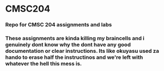 # CMSC204
### Repo for CMSC 204 assignments and labs
### These assignments are kinda killing my braincells and i genuinely dont know why the dont have any good documentation or clear instructions. Its like okuyasu used za hando to erase half the instructinos and we're left with whatever the hell this mess is.
